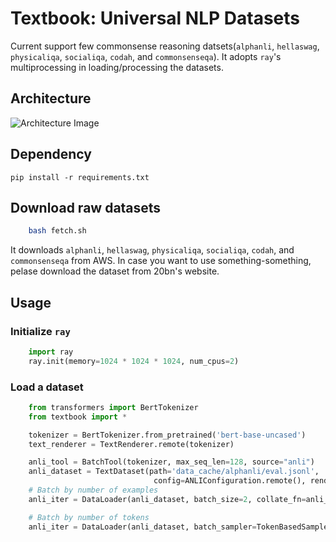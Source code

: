 # Textbook: Universal NLP Datasets

Current support few commonsense reasoning datsets(`alphanli`, `hellaswag`, `physicaliqa`, `socialiqa`, `codah`, and `commonsenseqa`). It adopts `ray`'s multiprocessing in loading/processing the datasets.

## Architecture

![Architecture Image](./textbook.svg)

## Dependency

`pip install -r requirements.txt`

## Download raw datasets

```bash
    bash fetch.sh
```

It downloads `alphanli`, `hellaswag`, `physicaliqa`, `socialiqa`, `codah`, and `commonsenseqa` from AWS.
In case you want to use something-something, pelase download the dataset from 20bn's website.

## Usage

### Initialize `ray`

```python
    import ray
    ray.init(memory=1024 * 1024 * 1024, num_cpus=2)
```

### Load a dataset

```python
    from transformers import BertTokenizer
    from textbook import *

    tokenizer = BertTokenizer.from_pretrained('bert-base-uncased')
    text_renderer = TextRenderer.remote(tokenizer)

    anli_tool = BatchTool(tokenizer, max_seq_len=128, source="anli")
    anli_dataset = TextDataset(path='data_cache/alphanli/eval.jsonl',
                                config=ANLIConfiguration.remote(), renderers=[text_renderer])
    # Batch by number of examples
    anli_iter = DataLoader(anli_dataset, batch_size=2, collate_fn=anli_tool.collate_fn)

    # Batch by number of tokens
    anli_iter = DataLoader(anli_dataset, batch_sampler=TokenBasedSampler(anli_dataset, batch_size=128), collate_fn=anli_tool.collate_fn)
```
